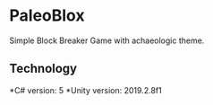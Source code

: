 # PaleoBlox
Simple Block Breaker Game with achaeologic theme.

## Technology
*C# version: 5
*Unity version: 2019.2.8f1


